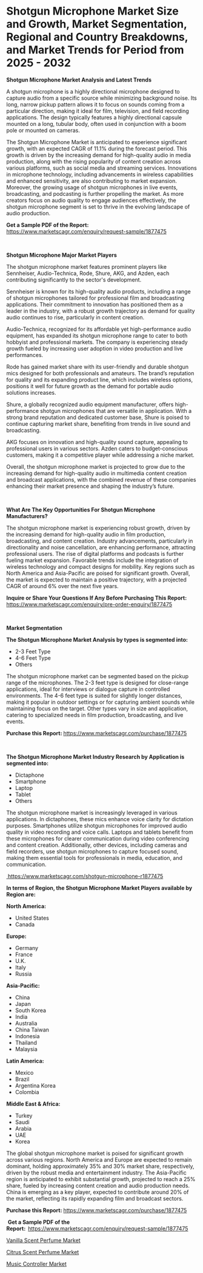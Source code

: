 <p><h1>Shotgun Microphone Market Size and Growth, Market Segmentation, Regional and Country Breakdowns, and Market Trends for Period from 2025 -  2032</h1></p><p><strong>Shotgun Microphone Market Analysis and Latest Trends</strong></p>
<p><p>A shotgun microphone is a highly directional microphone designed to capture audio from a specific source while minimizing background noise. Its long, narrow pickup pattern allows it to focus on sounds coming from a particular direction, making it ideal for film, television, and field recording applications. The design typically features a highly directional capsule mounted on a long, tubular body, often used in conjunction with a boom pole or mounted on cameras.</p><p>The Shotgun Microphone Market is anticipated to experience significant growth, with an expected CAGR of 11.1% during the forecast period. This growth is driven by the increasing demand for high-quality audio in media production, along with the rising popularity of content creation across various platforms, such as social media and streaming services. Innovations in microphone technology, including advancements in wireless capabilities and enhanced sensitivity, are also contributing to market expansion. Moreover, the growing usage of shotgun microphones in live events, broadcasting, and podcasting is further propelling the market. As more creators focus on audio quality to engage audiences effectively, the shotgun microphone segment is set to thrive in the evolving landscape of audio production.</p></p>
<p><strong>Get a Sample PDF of the Report:&nbsp;</strong> <a href="https://www.marketscagr.com/enquiry/request-sample/1877475?utm_campaign=2138&utm_medium=2&utm_source=Github&utm_content=ia&utm_term=04042025&utm_id=shotgun-microphone">https://www.marketscagr.com/enquiry/request-sample/1877475</a></p>
<p>&nbsp;</p>
<p><strong>Shotgun Microphone Major Market Players</strong></p>
<p><p>The shotgun microphone market features prominent players like Sennheiser, Audio-Technica, Rode, Shure, AKG, and Azden, each contributing significantly to the sector's development. </p><p>Sennheiser is known for its high-quality audio products, including a range of shotgun microphones tailored for professional film and broadcasting applications. Their commitment to innovation has positioned them as a leader in the industry, with a robust growth trajectory as demand for quality audio continues to rise, particularly in content creation. </p><p>Audio-Technica, recognized for its affordable yet high-performance audio equipment, has expanded its shotgun microphone range to cater to both hobbyist and professional markets. The company is experiencing steady growth fueled by increasing user adoption in video production and live performances.</p><p>Rode has gained market share with its user-friendly and durable shotgun mics designed for both professionals and amateurs. The brand’s reputation for quality and its expanding product line, which includes wireless options, positions it well for future growth as the demand for portable audio solutions increases.</p><p>Shure, a globally recognized audio equipment manufacturer, offers high-performance shotgun microphones that are versatile in application. With a strong brand reputation and dedicated customer base, Shure is poised to continue capturing market share, benefiting from trends in live sound and broadcasting.</p><p>AKG focuses on innovation and high-quality sound capture, appealing to professional users in various sectors. Azden caters to budget-conscious customers, making it a competitive player while addressing a niche market.</p><p>Overall, the shotgun microphone market is projected to grow due to the increasing demand for high-quality audio in multimedia content creation and broadcast applications, with the combined revenue of these companies enhancing their market presence and shaping the industry’s future.</p></p>
<p>&nbsp;</p>
<p><strong>What Are The Key Opportunities For Shotgun Microphone Manufacturers?</strong></p>
<p><p>The shotgun microphone market is experiencing robust growth, driven by the increasing demand for high-quality audio in film production, broadcasting, and content creation. Industry advancements, particularly in directionality and noise cancellation, are enhancing performance, attracting professional users. The rise of digital platforms and podcasts is further fueling market expansion. Favorable trends include the integration of wireless technology and compact designs for mobility. Key regions such as North America and Asia-Pacific are poised for significant growth. Overall, the market is expected to maintain a positive trajectory, with a projected CAGR of around 6% over the next five years.</p></p>
<p><strong>Inquire or Share Your Questions If Any Before Purchasing This Report:</strong> <a href="https://www.marketscagr.com/enquiry/pre-order-enquiry/1877475?utm_campaign=2138&utm_medium=2&utm_source=Github&utm_content=ia&utm_term=04042025&utm_id=shotgun-microphone">https://www.marketscagr.com/enquiry/pre-order-enquiry/1877475</a></p>
<p>&nbsp;</p>
<p><strong>Market Segmentation</strong></p>
<p><strong>The Shotgun Microphone Market Analysis by types is segmented into:</strong></p>
<p><ul><li>2-3 Feet Type</li><li>4-6 Feet Type</li><li>Others</li></ul></p>
<p><p>The shotgun microphone market can be segmented based on the pickup range of the microphones. The 2-3 feet type is designed for close-range applications, ideal for interviews or dialogue capture in controlled environments. The 4-6 feet type is suited for slightly longer distances, making it popular in outdoor settings or for capturing ambient sounds while maintaining focus on the target. Other types vary in size and application, catering to specialized needs in film production, broadcasting, and live events.</p></p>
<p><strong>Purchase this Report:&nbsp;</strong><a href="https://www.marketscagr.com/purchase/1877475?utm_campaign=2138&utm_medium=2&utm_source=Github&utm_content=ia&utm_term=04042025&utm_id=shotgun-microphone">https://www.marketscagr.com/purchase/1877475</a></p>
<p>&nbsp;</p>
<p><strong>The Shotgun Microphone Market Industry Research by Application is segmented into:</strong></p>
<p><ul><li>Dictaphone</li><li>Smartphone</li><li>Laptop</li><li>Tablet</li><li>Others</li></ul></p>
<p><p>The shotgun microphone market is increasingly leveraged in various applications. In dictaphones, these mics enhance voice clarity for dictation purposes. Smartphones utilize shotgun microphones for improved audio quality in video recording and voice calls. Laptops and tablets benefit from these microphones for clearer communication during video conferencing and content creation. Additionally, other devices, including cameras and field recorders, use shotgun microphones to capture focused sound, making them essential tools for professionals in media, education, and communication.</p></p>
<p><a href="https://www.marketscagr.com/shotgun-microphone-r1877475?utm_campaign=2138&utm_medium=2&utm_source=Github&utm_content=ia&utm_term=04042025&utm_id=shotgun-microphone">&nbsp;https://www.marketscagr.com/shotgun-microphone-r1877475</a></p>
<p><strong>In terms of Region, the Shotgun Microphone Market Players available by Region are:</strong></p>
<p>
    <p> <strong> North America: </strong>
        <ul>
            <li>United States</li>
            <li>Canada</li>
        </ul>
        </p> 
    <p> <strong> Europe: </strong>
        <ul>
            <li>Germany</li>
            <li>France</li>
            <li>U.K.</li>
            <li>Italy</li>
            <li>Russia</li>
        </ul>
        </p> 
    <p> <strong> Asia-Pacific: </strong>
        <ul>
            <li>China</li>
            <li>Japan</li>
            <li>South Korea</li>
            <li>India</li>
            <li>Australia</li>
            <li>China Taiwan</li>
            <li>Indonesia</li>
            <li>Thailand</li>
            <li>Malaysia</li>
        </ul>
        </p> 
    <p> <strong> Latin America: </strong>
        <ul>
            <li>Mexico</li>
            <li>Brazil</li>
            <li>Argentina Korea</li>
            <li>Colombia</li>
        </ul>
        </p> 
    <p> <strong> Middle East & Africa: </strong>
        <ul>
            <li>Turkey</li>
            <li>Saudi</li>
            <li>Arabia</li>
            <li>UAE</li>
            <li>Korea</li>
        </ul>
    </p>
    </p>
<p><p>The global shotgun microphone market is poised for significant growth across various regions. North America and Europe are expected to remain dominant, holding approximately 35% and 30% market share, respectively, driven by the robust media and entertainment industry. The Asia-Pacific region is anticipated to exhibit substantial growth, projected to reach a 25% share, fueled by increasing content creation and audio production needs. China is emerging as a key player, expected to contribute around 20% of the market, reflecting its rapidly expanding film and broadcast sectors.</p></p>
<p><strong>Purchase this Report: </strong><a href="https://www.marketscagr.com/purchase/1877475?utm_campaign=2138&utm_medium=2&utm_source=Github&utm_content=ia&utm_term=04042025&utm_id=shotgun-microphone">https://www.marketscagr.com/purchase/1877475</a></p>
<p>&nbsp;<strong>Get a Sample PDF of the Report:&nbsp;&nbsp;</strong><a href="https://www.marketscagr.com/enquiry/request-sample/1877475?utm_campaign=2138&utm_medium=2&utm_source=Github&utm_content=ia&utm_term=04042025&utm_id=shotgun-microphone">https://www.marketscagr.com/enquiry/request-sample/1877475</a></p>
<p><strong></strong></p>
<p><p><a href="https://github.com/sofayahoo2023/Market-Research-Report-List-7/blob/main/vanilla-scent-perfume-market.md?utm_campaign=2138&utm_medium=2&utm_source=Github&utm_content=ia&utm_term=04042025&utm_id=shotgun-microphone">Vanilla Scent Perfume Market</a></p><p><a href="https://github.com/gallatannyv6/Market-Research-Report-List-1/blob/main/citrus-scent-perfume-market.md?utm_campaign=2138&utm_medium=2&utm_source=Github&utm_content=ia&utm_term=04042025&utm_id=shotgun-microphone">Citrus Scent Perfume Market</a></p><p><a href="https://github.com/joannesouthgate/Market-Research-Report-List-6/blob/main/music-controller-market.md?utm_campaign=2138&utm_medium=2&utm_source=Github&utm_content=ia&utm_term=04042025&utm_id=shotgun-microphone">Music Controller Market</a></p></p>